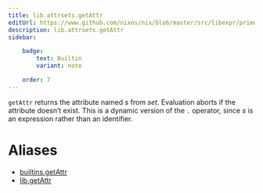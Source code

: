 ```yaml
---
title: lib.attrsets.getAttr
editUrl: https://www.github.com/nixos/nix/blob/master/src/libexpr/primops.cc
description: lib.attrsets.getAttr
sidebar:

    badge:
        text: Builtin
        variant: note

    order: 7
---
```


`getAttr` returns the attribute named *s* from *set*. Evaluation
aborts if the attribute doesn’t exist. This is a dynamic version of
the `.` operator, since *s* is an expression rather than an
identifier.


# Aliases

- [builtins.getAttr](/nix-doc-comments/reference/builtins/builtins-getattr)
- [lib.getAttr](/nix-doc-comments/reference/lib/lib-getattr)


